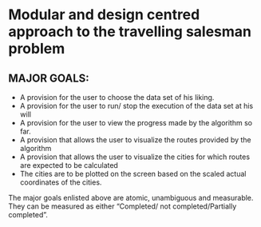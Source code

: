 # Modular and design centred approach to the travelling salesman problem # 

## MAJOR GOALS: ##
- A provision for the user to choose the data set of his liking.
- A provision for the user to run/ stop the execution of the data set at his will
- A provision for the user to view the progress made by the algorithm so far.
- A provision that allows the user to visualize the routes provided by the algorithm
- A provision that allows the user to visualize the cities for which routes are expected to
be calculated
- The cities are to be plotted on the screen based on the scaled actual coordinates of the
cities.






The major goals enlisted above are atomic, unambiguous and measurable. They can be measured as either “Completed/ not completed/Partially completed”. 
